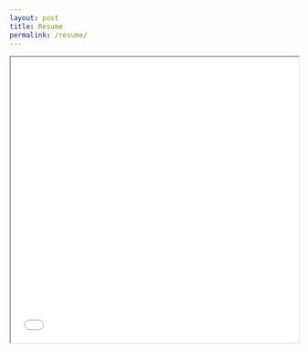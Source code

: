 ```yaml
---
layout: post
title: Resume
permalink: /resume/
---
```


<iframe src="/assets/CareyAlyciaResume1020 (1).pdf#toolbar=0" width="100%" height="500px">
    </iframe>
